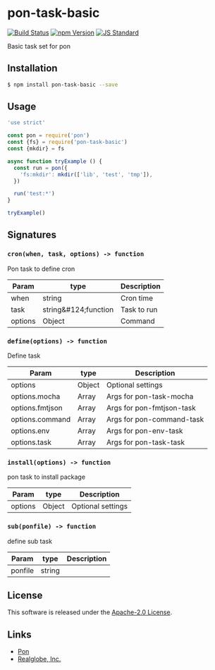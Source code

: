 pon-task-basic
==========

<!---
This file is generated by ape-tmpl. Do not update manually.
--->

<!-- Badge Start -->
<a name="badges"></a>

[![Build Status][bd_travis_shield_url]][bd_travis_url]
[![npm Version][bd_npm_shield_url]][bd_npm_url]
[![JS Standard][bd_standard_shield_url]][bd_standard_url]

[bd_repo_url]: https://github.com/realglobe-Inc/pon-task-basic
[bd_travis_url]: http://travis-ci.org/realglobe-Inc/pon-task-basic
[bd_travis_shield_url]: http://img.shields.io/travis/realglobe-Inc/pon-task-basic.svg?style=flat
[bd_travis_com_url]: http://travis-ci.com/realglobe-Inc/pon-task-basic
[bd_travis_com_shield_url]: https://api.travis-ci.com/realglobe-Inc/pon-task-basic.svg?token=
[bd_license_url]: https://github.com/realglobe-Inc/pon-task-basic/blob/master/LICENSE
[bd_codeclimate_url]: http://codeclimate.com/github/realglobe-Inc/pon-task-basic
[bd_codeclimate_shield_url]: http://img.shields.io/codeclimate/github/realglobe-Inc/pon-task-basic.svg?style=flat
[bd_codeclimate_coverage_shield_url]: http://img.shields.io/codeclimate/coverage/github/realglobe-Inc/pon-task-basic.svg?style=flat
[bd_gemnasium_url]: https://gemnasium.com/realglobe-Inc/pon-task-basic
[bd_gemnasium_shield_url]: https://gemnasium.com/realglobe-Inc/pon-task-basic.svg
[bd_npm_url]: http://www.npmjs.org/package/pon-task-basic
[bd_npm_shield_url]: http://img.shields.io/npm/v/pon-task-basic.svg?style=flat
[bd_standard_url]: http://standardjs.com/
[bd_standard_shield_url]: https://img.shields.io/badge/code%20style-standard-brightgreen.svg

<!-- Badge End -->


<!-- Description Start -->
<a name="description"></a>

Basic task set for pon

<!-- Description End -->


<!-- Overview Start -->
<a name="overview"></a>



<!-- Overview End -->


<!-- Sections Start -->
<a name="sections"></a>

<!-- Section from "doc/guides/01.Installation.md.hbs" Start -->

<a name="section-doc-guides-01-installation-md"></a>

Installation
-----

```bash
$ npm install pon-task-basic --save
```


<!-- Section from "doc/guides/01.Installation.md.hbs" End -->

<!-- Section from "doc/guides/02.Usage.md.hbs" Start -->

<a name="section-doc-guides-02-usage-md"></a>

Usage
---------

```javascript
'use strict'

const pon = require('pon')
const {fs} = require('pon-task-basic')
const {mkdir} = fs

async function tryExample () {
  const run = pon({
    'fs:mkdir': mkdir(['lib', 'test', 'tmp']),
  })

  run('test:*')
}

tryExample()

```


<!-- Section from "doc/guides/02.Usage.md.hbs" End -->

<!-- Section from "doc/guides/03.Signature.md.hbs" Start -->

<a name="section-doc-guides-03-signature-md"></a>

Signatures
---------


### `cron(when, task, options) -> function`

Pon task to define cron

| Param | type | Description |
| ---- | --- | ----------- |
| when | string |  Cron time |
| task | string&amp;#124;function |  Task to run |
| options | Object |  Command |


### `define(options) -> function`

Define task

| Param | type | Description |
| ---- | --- | ----------- |
| options | Object |  Optional settings |
| options.mocha | Array |  Args for pon-task-mocha |
| options.fmtjson | Array |  Args for pon-fmtjson-task |
| options.command | Array |  Args for pon-command-task |
| options.env | Array |  Args for pon-env-task |
| options.task | Array |  Args for pon-task-task |


### `install(options) -> function`

pon task to install package

| Param | type | Description |
| ---- | --- | ----------- |
| options | Object |  Optional settings |


### `sub(ponfile) -> function`

define sub task

| Param | type | Description |
| ---- | --- | ----------- |
| ponfile | string |  |



<!-- Section from "doc/guides/03.Signature.md.hbs" End -->


<!-- Sections Start -->


<!-- LICENSE Start -->
<a name="license"></a>

License
-------
This software is released under the [Apache-2.0 License](https://github.com/realglobe-Inc/pon-task-basic/blob/master/LICENSE).

<!-- LICENSE End -->


<!-- Links Start -->
<a name="links"></a>

Links
------

+ [Pon][pon_url]
+ [Realglobe, Inc.][realglobe,_inc__url]

[pon_url]: https://github.com/realglobe-Inc/pon
[realglobe,_inc__url]: http://realglobe.jp

<!-- Links End -->
